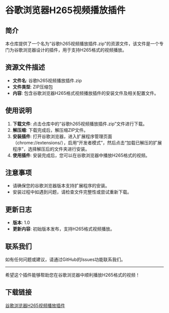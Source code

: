 # 谷歌浏览器H265视频播放插件

## 简介
本仓库提供了一个名为“谷歌h265视频播放插件.zip”的资源文件，该文件是一个专门为谷歌浏览器设计的插件，用于支持H265格式的视频播放。

## 资源文件描述
- **文件名**: 谷歌h265视频播放插件.zip
- **文件类型**: ZIP压缩包
- **内容**: 包含谷歌浏览器H265格式视频播放插件的安装文件及相关配置文件。

## 使用说明
1. **下载文件**: 点击仓库中的“谷歌h265视频播放插件.zip”文件进行下载。
2. **解压缩**: 下载完成后，解压缩ZIP文件。
3. **安装插件**: 打开谷歌浏览器，进入扩展程序管理页面（chrome://extensions/），启用“开发者模式”，然后点击“加载已解压的扩展程序”，选择解压后的文件夹进行安装。
4. **使用插件**: 安装完成后，您可以在谷歌浏览器中播放H265格式的视频。

## 注意事项
- 请确保您的谷歌浏览器版本支持扩展程序的安装。
- 安装过程中如遇到问题，请检查文件完整性或尝试重新下载。

## 更新日志
- **版本**: 1.0
- **更新内容**: 初始版本发布，支持H265格式视频播放。

## 联系我们
如有任何问题或建议，请通过GitHub的Issues功能联系我们。

---

希望这个插件能够帮助您在谷歌浏览器中顺利播放H265格式的视频！

## 下载链接

[谷歌浏览器H265视频播放插件](https://pan.quark.cn/s/3c0341a1b1da)